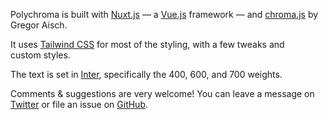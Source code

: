 Polychroma is built with [Nuxt.js](https://nuxtjs.org/) — a 
[Vue.js](https://vuejs.org/) framework — and 
[chroma.js](https://vis4.net/chromajs/) by Gregor&nbsp;Aisch.

It uses [Tailwind CSS](https://tailwindcss.com/) for most of the styling,
with a few tweaks and custom&nbsp;styles.

The text is set in [Inter](https://rsms.me/inter/),
specifically the 400, 600, and 700&nbsp;weights.

Comments & suggestions are very welcome! You can leave a message 
on [Twitter](https://twitter.com/stormwarning) or file an issue 
on&nbsp;[GitHub](https://github.com/stormwarning/polychroma).
